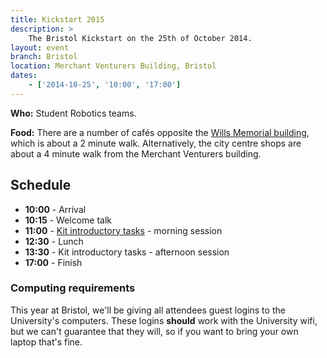 ```yaml
---
title: Kickstart 2015
description: >
    The Bristol Kickstart on the 25th of October 2014.
layout: event
branch: Bristol
location: Merchant Venturers Building, Bristol
dates:
    - ['2014-10-25', '10:00', '17:00']
---
```


**Who:** Student Robotics teams.

**Food:** There are a number of cafés opposite the [Wills Memorial building](http://www.bristol.ac.uk/conferences-hospitality/conferences/precinct/willsmemorial), which is about a 2 minute walk.
  Alternatively, the city centre shops are about a 4 minute walk from the Merchant Venturers building.

Schedule
--------

 * **10:00** - Arrival
 * **10:15** - Welcome talk
 * **11:00** - [Kit introductory tasks](/resources/2015/microgames.pdf) - morning session
 * **12:30** - Lunch
 * **13:30** - Kit introductory tasks - afternoon session
 * **17:00** - Finish


### Computing requirements

This year at Bristol, we'll be giving all attendees guest logins to
the University's computers. These logins **should** work with the
University wifi, but we can't guarantee that they will, so if you
want to bring your own laptop that's fine.

